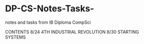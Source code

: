 # DP-CS-Notes-Tasks-
notes and tasks from IB Diploma CompSci 

CONTENTS
8/24  4TH INDUSTRIAL REVOLUTION
8/30 STARTING SYSTEMS 
